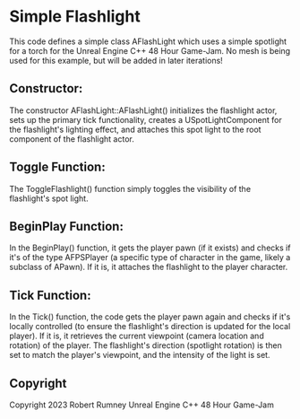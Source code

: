 # Simple Flashlight

This code defines a simple class AFlashLight which uses a simple spotlight for a torch for the Unreal Engine C++ 48 Hour Game-Jam. No mesh is being used for this example, but will be added in later iterations!

## Constructor:

The constructor AFlashLight::AFlashLight() initializes the flashlight actor, sets up the primary tick functionality, creates a USpotLightComponent for the flashlight's lighting effect, and attaches this spot light to the root component of the flashlight actor.

## Toggle Function:

The ToggleFlashlight() function simply toggles the visibility of the flashlight's spot light.

## BeginPlay Function:

In the BeginPlay() function, it gets the player pawn (if it exists) and checks if it's of the type AFPSPlayer (a specific type of character in the game, likely a subclass of APawn). If it is, it attaches the flashlight to the player character.

## Tick Function:

In the Tick() function, the code gets the player pawn again and checks if it's locally controlled (to ensure the flashlight's direction is updated for the local player). If it is, it retrieves the current viewpoint (camera location and rotation) of the player. The flashlight's direction (spotlight rotation) is then set to match the player's viewpoint, and the intensity of the light is set.

## Copyright
Copyright 2023 Robert Rumney Unreal Engine C++ 48 Hour Game-Jam
